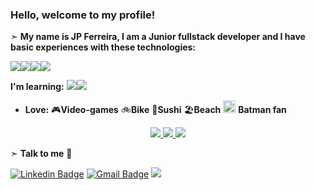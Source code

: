 ### Hello, welcome to my profile!

➣ **My name is JP Ferreira, I am a Junior fullstack developer and I have basic experiences with these technologies:**

<img src="https://img.shields.io/badge/java-%23ED8B00.svg?&style=for-the-badge&logo=java&logoColor=white"/><img src="https://img.shields.io/badge/spring%20-%236DB33F.svg?&style=for-the-badge&logo=spring&logoColor=white"/><img src="https://img.shields.io/badge/JavaScript-323330?style=for-the-badge&logo=javascript&logoColor=F7DF1E"/><img src="https://img.shields.io/badge/angular%20-%23DD0031.svg?&style=for-the-badge&logo=angular&logoColor=white"/>

**I'm learning:** <img src="https://img.shields.io/badge/Angular-DD0031?style=for-the-badge&logo=angular&logoColor=white"/><img src="https://img.shields.io/badge/Spring-6DB33F?style=for-the-badge&logo=spring&logoColor=white"/>
                        
- **Love:** 
 🎮**Video-games**
 🚲**Bike**
 🍣**Sushi**
 🏖️**Beach**
 <img src="https://img.icons8.com/color/48/000000/batman-old.png" width="20" height="20"> **Batman fan**

<div align="center">
  <a href="https://github.com/vn7n24fzkq/github-profile-summary-cards">
    <img src="https://github-profile-summary-cards.vercel.app/api/cards/profile-details?username=jpferreiradev&theme=github" />
  </a>
  <a href="https://github.com/vn7n24fzkq/github-profile-summary-cards">
    <img src="https://github-profile-summary-cards.vercel.app/api/cards/stats?username=jpferreiradev&theme=github" />
  </a>
  <a href="https://github.com/vn7n24fzkq/github-profile-summary-cards">
    <img src="https://github-profile-summary-cards.vercel.app/api/cards/repos-per-language?username=jpferreiradev&theme=github" />
  </a>
</div>



➣ **Talk to me** 🔗

[![Linkedin Badge](https://img.shields.io/badge/LinkedIn-0077B5?style=for-the-badge&logo=linkedin&logoColor=white&link=https://www.linkedin.com/in/jo%C3%A3o-paulo-ferreira-33943a43//)](https://www.linkedin.com/in/jo%C3%A3o-paulo-ferreira-33943a43)
[![Gmail Badge](https://img.shields.io/badge/Gmail-D14836?style=for-the-badge&logo=gmaillogoColor=whitelink=mailto:jpferreira.dev@gmail.com)](mailto:jpferreira.dev@gmail.com)
<img src="http://views.whatilearened.today/views/github/jpferreiradev/views.svg"/>

